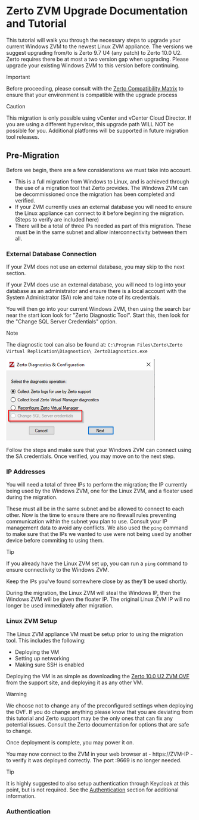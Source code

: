 # Zerto ZVM Upgrade Documentation and Tutorial

This tutorial will walk you through the necessary steps to upgrade your current Windows ZVM to the newest Linux ZVM appliance.
The versions we suggest upgrading from/to is Zerto 9.7 U4 (any patch) to Zerto 10.0 U2. Zerto requires there be at most a two version gap when upgrading. Please upgrade your existing Windows ZVM to this version before continuing.

> [!IMPORTANT]
> Before proceeding, please consult with the [Zerto Compatibility Matrix](https://www.zerto.com/myzerto/support/interoperability-matrix/) to ensure that your environment is compatible with the upgrade process

> [!CAUTION]
> This migration is only possible using vCenter and vCenter Cloud Director. If you are using a different hypervisor, this upgrade path WILL NOT be possible for you. Additional platforms will be supported in future migration tool releases.

## Pre-Migration

Before we begin, there are a few considerations we must take into account.

* This is a full migration from Windows to Linux, and is achieved through the use of a migration tool that Zerto provides. The Windows ZVM can be decommissioned once the migration has been completed and verified.
* If your ZVM currently uses an external database you will need to ensure the Linux appliance can connect to it before beginning the migration. (Steps to verify are included here)
* There will be a total of three IPs needed as part of this migration. These must be in the same subnet and allow interconnectivity between them all.

### External Database Connection

If your ZVM does not use an external database, you may skip to the next section.

If your ZVM does use an external database, you will need to log into your database as an administrator and ensure there is a local account with the System Administrator (SA) role and take note of its credentials.

You will then go into your current Windows ZVM, then using the search bar near the start icon look for "Zerto Diagnostic Tool". Start this, then look for the "Change SQL Server Credentials" option.

> [!Note]
> The diagnostic tool can also be found at: `C:\Program Files\Zerto\Zerto Virtual Replication\Diagnostics\ ZertoDiagnostics.exe`

![alt text](image-1.png)

Follow the steps and make sure that your Windows ZVM can connect using the SA credentials. Once verified, you may move on to the next step.

### IP Addresses

You will need a total of three IPs to perform the migration; the IP currently being used by the Windows ZVM, one for the Linux ZVM, and a floater used during the migration.

These must all be in the same subnet and be allowed to connect to each other. Now is the time to ensure there are no firewall rules preventing communication within the subnet you plan to use. Consult your IP management data to avoid any conflicts. We also used the `ping` command to make sure that the IPs we wanted to use were not being used by another device before commiting to using them. 

>[!TIP]
> If you already have the Linux ZVM set up, you can run a `ping` command to ensure connectivity to the Windows ZVM.

Keep the IPs you've found somewhere close by as they'll be used shortly.

During the migration, the Linux ZVM will steal the Windows IP, then the Windows ZVM will be given the floater IP. The original Linux ZVM IP will no longer be used immediately after migration.

### Linux ZVM Setup

The Linux ZVM appliance VM must be setup prior to using the migration tool. This includes the following:

* Deploying the VM
* Setting up networking
* Making sure SSH is enabled

Deploying the VM is as simple as downloading the [Zerto 10.0 U2 ZVM OVF](https://www.zerto.com/myzerto/support/downloads/) from the support site, and deploying it as any other VM.

>[!WARNING]
> We choose not to change any of the preconfigured settings when deploying the OVF. If you do change anything please know that you are deviating from this tutorial and Zerto support may be the only ones that can fix any potential issues. Consult the Zerto documentation for options that are safe to change.

Once deployment is complete, you may power it on. 

You may now connect to the ZVM in your web browser at - ht<span>tps://</span>ZVM-IP - to verify it was deployed correctly. The port :9669 is no longer needed.



>[!TIP]
> It is highly suggested to also setup authentication through Keycloak at this point, but is not required. See the [Authentication](#Authentication) section for additional information.





### Authentication








